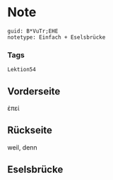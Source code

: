 # Note
```
guid: B*VuTr;EHE
notetype: Einfach + Eselsbrücke
```

### Tags
```
Lektion54
```

## Vorderseite
ἐπεί

## Rückseite
weil, denn

## Eselsbrücke

